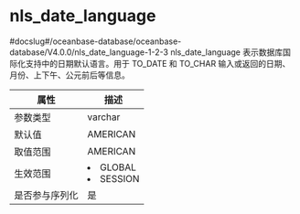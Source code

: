 nls_date_language 
======================================
#docslug#/oceanbase-database/oceanbase-database/V4.0.0/nls_date_language-1-2-3
nls_date_language 表示数据库国际化支持中的日期默认语言。用于 TO_DATE 和 TO_CHAR 输入或返回的日期、月份、上下午、公元前后等信息。


| **属性**  |                                                   **描述**                                                   |
|---------|------------------------------------------------------------------------------------------------------------|
| 参数类型    | varchar                                                                                                    |
| 默认值     | AMERICAN                                                                                                   |
| 取值范围    | AMERICAN                                                                                                   |
| 生效范围    | <li> GLOBAL   <li> SESSION    |
| 是否参与序列化 | 是                                                                                                          |



